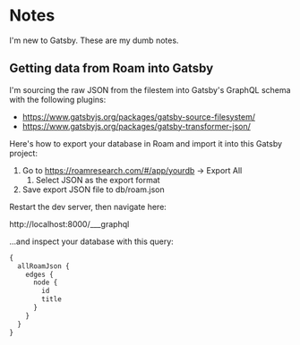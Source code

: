 # Notes

I'm new to Gatsby. These are my dumb notes.

## Getting data from Roam into Gatsby

I'm sourcing the raw JSON from the filestem into Gatsby's GraphQL schema with the following plugins:

- https://www.gatsbyjs.org/packages/gatsby-source-filesystem/
- https://www.gatsbyjs.org/packages/gatsby-transformer-json/

Here's how to export your database in Roam and import it into this Gatsby project:

1. Go to https://roamresearch.com/#/app/yourdb -> Export All
   1. Select JSON as the export format
2. Save export JSON file to db/roam.json

Restart the dev server, then navigate here:

http://localhost:8000/___graphql

...and inspect your database with this query:

```graphql
{
  allRoamJson {
    edges {
      node {
        id
        title
      }
    }
  }
}
```